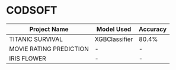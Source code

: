 # CODSOFT

| Project Name        | Model Used         | Accuracy   |
|---------------------|--------------------|------------|
| TITANIC SURVIVAL   | XGBClassifier | 80.4%      |
| MOVIE RATING PREDICTION     |  -   |   -  |
| IRIS FLOWER | - | -    |

